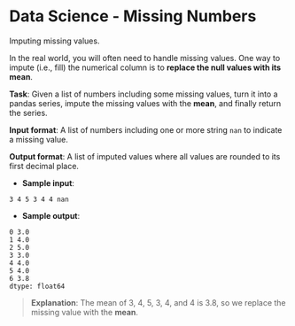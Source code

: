# Data Science - Missing Numbers

Imputing missing values.

In the real world, you will often need to handle missing values. One way to impute (i.e., fill) the numerical column is to **replace the null values with its mean**.

**Task**: Given a list of numbers including some missing values, turn it into a pandas series, impute the missing values with the **mean**, and finally return the series.

**Input format**: A list of numbers including one or more string `nan` to indicate a missing value.

**Output format**: A list of imputed values where all values are rounded to its first decimal place.

- **Sample input**:  
```
3 4 5 3 4 4 nan
```

- **Sample output**:
```
0 3.0
1 4.0
2 5.0
3 3.0
4 4.0
5 4.0
6 3.8
dtype: float64
```

>**Explanation**: The mean of 3, 4, 5, 3, 4, and 4 is 3.8, so we replace the missing value with the **mean**.
